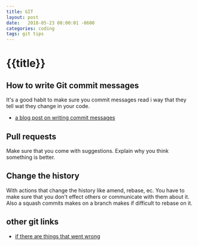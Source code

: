 ```yaml
---
title: GIT
layout: post
date:   2018-05-23 08:00:01 -0600
categories: coding
tags: git tips
---
```

# {{title}}

## How to write Git commit messages

It's a good habit to make sure you commit messages read i way that they tell wat they change in your code.

* [a blog post on writing commit messages](https://chris.beams.io/posts/git-commit/)

## Pull requests

Make sure that you come with suggestions.
Explain why you think something is better.

## Change the history

With actions that change the history like amend, rebase, ec. You have to make sure that you don't effect others or communicate with them about it.
Also a squash commits makes on a branch makes if difficult to rebase on it.

## other git links

* [if there are things that went wrong](http://ohshitgit.com/)